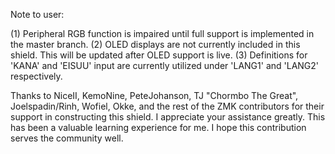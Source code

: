 Note to user:

(1)	Peripheral RGB function is impaired until full support is implemented in the master branch.
(2)	OLED displays are not currently included in this shield. This will be updated after OLED support is live.
(3)	Definitions for 'KANA' and 'EISUU' input are currently utilized under 'LANG1' and 'LANG2' respectively.

Thanks to NiceII, KemoNine, PeteJohanson, TJ "Chormbo The Great", Joelspadin/Rinh, Wofiel, Okke,
and the rest of the ZMK contributors for their support in constructing this shield.
I appreciate your assistance greatly. This has been a valuable learning experience for me.
I hope this contribution serves the community well.